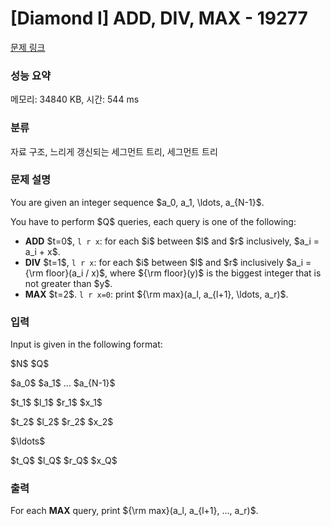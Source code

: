 # [Diamond I] ADD, DIV, MAX - 19277 

[문제 링크](https://www.acmicpc.net/problem/19277) 

### 성능 요약

메모리: 34840 KB, 시간: 544 ms

### 분류

자료 구조, 느리게 갱신되는 세그먼트 트리, 세그먼트 트리

### 문제 설명

<p>You are given an integer sequence $a_0, a_1, \ldots, a_{N-1}$.</p>

<p>You have to perform $Q$ queries, each query is one of the following:</p>

<ul>
	<li><strong>ADD</strong> $t=0$, <code>l r x</code>: for each $i$ between $l$ and $r$ inclusively, $a_i = a_i + x$.</li>
	<li><strong>DIV</strong> $t=1$, <code>l r x</code>: for each $i$ between $l$ and $r$ inclusively $a_i = {\rm floor}(a_i / x)$, where ${\rm floor}(y)$ is the biggest integer that is not greater than $y$.</li>
	<li><strong>MAX</strong> $t=2$. <code>l r x=0</code>: print ${\rm max}(a_l, a_{l+1}, \ldots, a_r)$.</li>
</ul>

### 입력 

 <p>Input is given in the following format:</p>

<p>$N$ $Q$</p>

<p>$a_0$ $a_1$ ... $a_{N-1}$</p>

<p>$t_1$ $l_1$ $r_1$ $x_1$</p>

<p>$t_2$ $l_2$ $r_2$ $x_2$</p>

<p>$\ldots$</p>

<p>$t_Q$ $l_Q$ $r_Q$ $x_Q$</p>

### 출력 

 <p>For each <strong>MAX</strong> query, print ${\rm max}(a_l, a_{l+1}, ..., a_r)$.</p>

